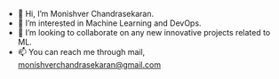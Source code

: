 - 👋 Hi, I’m Monishver Chandrasekaran.
- 👀 I’m interested in Machine Learning and DevOps.
- 💞️ I’m looking to collaborate on any new innovative projects related to ML.
- 📫 You can reach me through mail, monishverchandrasekaran@gmail.com

<!---
Monishver11/Monishver11 is a ✨ special ✨ repository because its `README.md` (this file) appears on your GitHub profile.
You can click the Preview link to take a look at your changes.
--->
